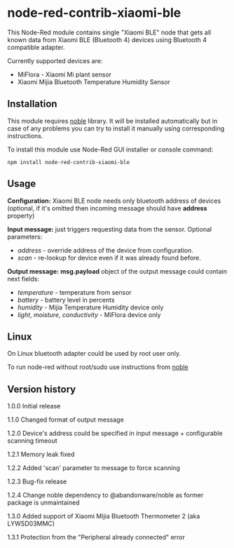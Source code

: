 # node-red-contrib-xiaomi-ble

This Node-Red module contains single "Xiaomi BLE" node that gets all known data from Xiaomi BLE (Bluetooth 4) devices 
using Bluetooth 4 compatible adapter.

Currently supported devices are:
* MiFlora - Xiaomi Mi plant sensor
* Xiaomi Mijia Bluetooth Temperature Humidity Sensor

## Installation

This module requires [noble](https://github.com/noble/noble) library. It will be installed automatically but in case 
of any problems you can try to install it manually using corresponding instructions.

To install this module use Node-Red GUI installer or console command:

```
npm install node-red-contrib-xiaomi-ble
```

## Usage

**Configuration:** Xiaomi BLE node needs only bluetooth address of devices (optional, if it's omitted then incoming message should have **address** property)

**Input message:** just triggers requesting data from the sensor. Optional parameters:
* _address_ - override address of the device from configuration.
* _scan_ - re-lookup for device even if it was already found before.

**Output message:** **msg.payload** object of the output message could contain next fields:
* _temperature_ - temperature from sensor
* _battery_ - battery level in percents
* _humidity_ - Mijia Temperature Humidity device only
* _light_, _moisture_, _conductivity_ - MiFlora device only

## Linux

On Linux bluetooth adapter could be used by root user only. 

To run node-red without root/sudo use instructions from [noble](https://github.com/noble/noble#running-on-linux)


## Version history


1.0.0 Initial release

1.1.0 Changed format of output message

1.2.0 Device's address could be specified in input message + configurable scanning timeout

1.2.1 Memory leak fixed

1.2.2 Added 'scan' parameter to message to force scanning

1.2.3 Bug-fix release

1.2.4 Change noble dependency to @abandonware/noble as former package is unmaintained

1.3.0 Added support of Xiaomi Mijia Bluetooth Thermometer 2 (aka LYWSD03MMC)

1.3.1 Protection from the "Peripheral already connected" error
